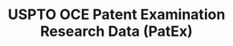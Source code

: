 ---
bigquery: https://console.cloud.google.com/bigquery?p=patents-public-data&d=uspto_oce_pair&page=dataset
citation: 'Graham, S. Marco, A., and Miller, A. (2015). “The USPTO Patent Examination
  Research Dataset: A Window on the Process of Patent Examination.”'
contributors: Graham, S. Marco, A., Miller, A.
cost: None
description: The latest version of PatEx (referred to below as the 2020 release) contains
  detailed information on nearly 11.9 million publicly-viewable provisional and non-provisional
  patent applications to the USPTO and over 4.6 million Patent Cooperation Treaty
  (PCT) applications. It is based on data that OCE downloaded from the Patent Examination
  Data System (PEDS) in April, 2021. The PEDS data are sourced from Public PAIR. The
  first time that OCE used PEDS as the basis of PatEx was for the 2019 release. We
  took the PEDS data and organized it into the familiar PatEx data files, which are
  based on the organization of the Public PAIR portal. The data files include information
  on each application’s characteristics, prosecution history, continuation history,
  claims of foreign priority, patent term adjustment history, publication history,
  and correspondence address information.
documentation: 'For the 2019 and later releases, new technical documentation is available
  https://www.uspto.gov/sites/default/files/documents/PatEx-2019-Technical-Doc.pdf


  A document describing the 2014-2017 data sets is available and can be cited as:
  Graham, Stuart J.H. and Marco, Alan C. and Miller, Richard, The USPTO Patent Examination
  Research Dataset: A Window on the Process of Patent Examination (November 30, 2015).
  Available at SSRN: https://ssrn.com/abstract=2702637.'
last_edit: Mon, 04 Apr 2022 19:06:22 GMT
location: https://www.uspto.gov/ip-policy/economic-research/research-datasets/patent-examination-research-dataset-public-pair
maintained_by: EconomicsData@uspto.gov
related_publications: https://ssrn.com/abstract=29956744, https://ssrn.com/abstract=2702637
schema_fields: '[''disposal_type'', ''correspondence_country_name'', ''application_number'',
  ''appl_status_code'', ''wipo_pub_number'', ''abandon_date'', ''uspc_subclass'',
  ''inventor_name_first'', ''examiner_id'', ''correspondence_name_line_2'', ''application_number_pair'',
  ''file_location'', ''application_type'', ''inventor_country_name'', ''examiner_name_middle'',
  ''patent_number'', ''sequence_number'', ''parent_application_number'', ''correspondence_street_line_1'',
  ''child_filing_date'', ''inventor_region_code'', ''inventor_name_middle'', ''foreign_parent_id'',
  ''parent_country_code'', ''recorded_date'', ''atty_docket_number'', ''status_description'',
  ''correspondence_name_line_1'', ''inventor_name_last'', ''earliest_pgpub_date'',
  ''aia_first_to_file'', ''foreign_parent_date'', ''invention_subject_matter'', ''patent_issue_date'',
  ''earliest_pgpub_number'', ''correspondence_country_code'', ''child_application_number'',
  ''customer_number'', ''inventor_rank'', ''correspondence_region_name'', ''uspc_class'',
  ''inventor_address_type'', ''wipo_pub_date'', ''examiner_name_last'', ''status_code'',
  ''examiner_name_first'', ''correspondence_region_code'', ''examiner_art_unit'',
  ''small_entity_indicator'', ''invention_title'', ''inventor_country_code'', ''confirm_number'',
  ''parent_filing_date'', ''file_location_date'', ''correspondence_postal_code'',
  ''appl_status_date'', ''event_code'', ''correspondence_city'', ''filing_date'',
  ''event_description'', ''correspondence_street_line_2'', ''continuation_type'',
  ''parent_country'']'
shortname: patex
tags:
- patents
- legal
- history
terms_of_use: 'USPTO’s online databases are not designed or intended to be a source
  for bulk downloads of USPTO data when accessed through the website’s interfaces.
  Individuals, companies, IP addresses, or blocks of IP addresses who, in effect,
  deny or decrease service by generating unusually high numbers of database accesses
  (searches, pages, or hits), whether generated manually or in an automated fashion,
  may be denied access to USPTO servers without notice.


  Bulk data products may be separately obtained from the USPTO, either for free or
  at the cost of dissemination. For details, see information on Electronic Bulk Data
  Products: https://www.uspto.gov/learning-and-resources/electronic-bulk-data-products'
title: USPTO OCE Patent Examination Research Data (PatEx)
uuid: 4342caa7-23af-420c-b2f6-6088f133df6a
---